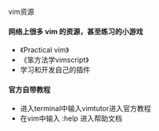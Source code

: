 vim资源
#### 网络上很多 vim 的资源，甚至练习的小游戏
- 《Practical vim》
- 《笨方法学vimscript》
- 学习和开发自己的插件

#### 官方自带教程
- 进入terminal中输入vimtutor进入官方教程
- 在vim中输入 :help 进入帮助文档

